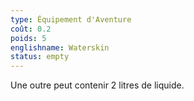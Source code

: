 ```yaml
---
type: Équipement d'Aventure
coût: 0.2
poids: 5
englishname: Waterskin
status: empty
---
```

Une outre peut contenir 2 litres de liquide.